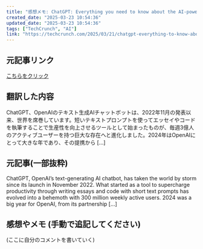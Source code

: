 ```yaml
---
title: "感想メモ: ChatGPT: Everything you need to know about the AI-powered chatbot"
created_date: "2025-03-23 10:54:36"
updated_date: "2025-03-23 10:54:36"
tags: ["TechCrunch", "AI"]
link: "https://techcrunch.com/2025/03/21/chatgpt-everything-to-know-about-the-ai-chatbot/"
---
```

## 元記事リンク
[こちらをクリック](https://techcrunch.com/2025/03/21/chatgpt-everything-to-know-about-the-ai-chatbot/)

## 翻訳した内容
ChatGPT、OpenAIのテキスト生成AIチャットボットは、2022年11月の発表以来、世界を席巻しています。短いテキストプロンプトを使ってエッセイやコードを執筆することで生産性を向上させるツールとして始まったものが、毎週3億人のアクティブユーザーを持つ巨大な存在へと進化しました。2024年はOpenAIにとって大きな年であり、その提携から […]

## 元記事(一部抜粋)
ChatGPT, OpenAI’s text-generating AI chatbot, has taken the world by storm since its launch in November 2022. What started as a tool to supercharge productivity through writing essays and code with short text prompts has evolved into a behemoth with 300 million weekly active users. 2024 was a big year for OpenAI, from its partnership […]

## 感想やメモ (手動で追記してください)
(ここに自分のコメントを書いていく)
